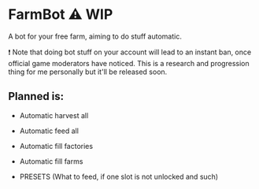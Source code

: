 # FarmBot :warning:  WIP
A bot for your free farm, aiming to do stuff automatic.


❗ Note that doing bot stuff on your account will lead to an instant ban, once official game moderators have noticed.
This is a research and progression thing for me personally but it'll be released soon.

## Planned is:
 - Automatic harvest all
 - Automatic feed all
 - Automatic fill factories
 - Automatic fill farms
 
 - PRESETS (What to feed, if one slot is not unlocked and such)
